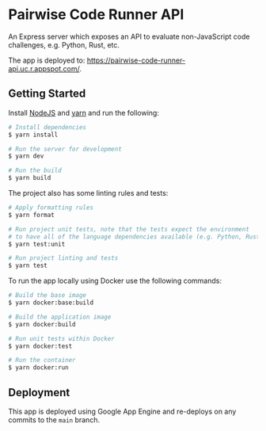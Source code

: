 # Pairwise Code Runner API

An Express server which exposes an API to evaluate non-JavaScript code challenges, e.g. Python, Rust, etc.

The app is deployed to: https://pairwise-code-runner-api.uc.r.appspot.com/.

## Getting Started

Install [NodeJS](https://nodejs.org/en/) and [yarn](https://yarnpkg.com/lang/en/docs/) and run the following:

```sh
# Install dependencies
$ yarn install

# Run the server for development
$ yarn dev

# Run the build
$ yarn build
```

The project also has some linting rules and tests:

```sh
# Apply formatting rules
$ yarn format

# Run project unit tests, note that the tests expect the environment
# to have all of the language dependencies available (e.g. Python, Rust, etc.)
$ yarn test:unit

# Run project linting and tests
$ yarn test
```

To run the app locally using Docker use the following commands:

```sh
# Build the base image
$ yarn docker:base:build

# Build the application image
$ yarn docker:build

# Run unit tests within Docker
$ yarn docker:test

# Run the container
$ yarn docker:run
```

## Deployment

This app is deployed using Google App Engine and re-deploys on any commits to the `main` branch.
